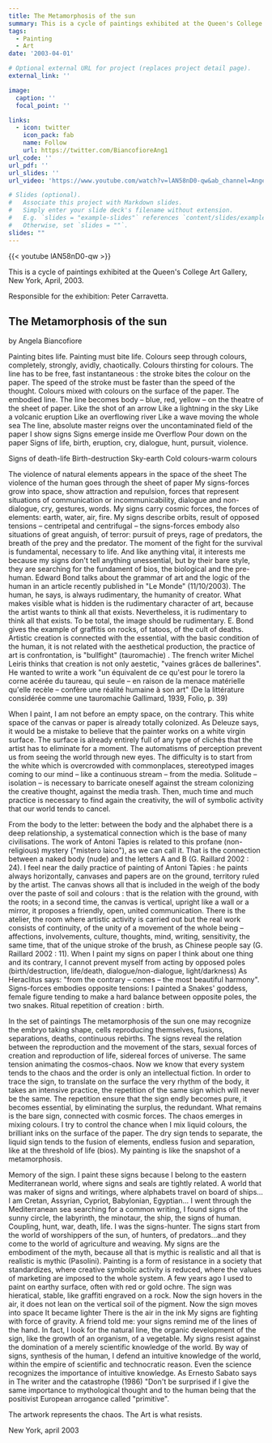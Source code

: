 ```yaml
---
title: The Metamorphosis of the sun
summary: This is a cycle of paintings exhibited at the Queen's College Art Gallery, New York, April, 2003.
tags:
  - Painting
  - Art
date: '2003-04-01'

# Optional external URL for project (replaces project detail page).
external_link: ''

image:
  caption: ''
  focal_point: ''

links:
  - icon: twitter
    icon_pack: fab
    name: Follow
    url: https://twitter.com/BiancofioreAng1
url_code: ''
url_pdf: ''
url_slides: ''
url_video: 'https://www.youtube.com/watch?v=lAN58nD0-qw&ab_channel=AngelaBiancofiore'

# Slides (optional).
#   Associate this project with Markdown slides.
#   Simply enter your slide deck's filename without extension.
#   E.g. `slides = "example-slides"` references `content/slides/example-slides.md`.
#   Otherwise, set `slides = ""`.
slides: ""
---
```


{{< youtube lAN58nD0-qw >}}

This is a cycle of paintings exhibited at the Queen's College Art Gallery, New York, April, 2003.

Responsible for the exhibition: Peter Carravetta.

## The Metamorphosis of the sun

by Angela Biancofiore

Painting bites life. Painting must bite life.
Colours seep through colours, completely, strongly, avidly, chaotically.
Colours thirsting for colours.
The line has to be free, fast instantaneous : the stroke bites the colour on the paper.
The speed of the stroke must be faster than the speed of the thought. Colours mixed with colours on the surface of the paper. The embodied line. The line becomes body – blue, red, yellow – on the theatre of the sheet of paper.
Like the shot of an arrow
Like a lightning in the sky
Like a volcanic eruption
Like an overflowing river
Like a wave moving the whole sea
The line, absolute master reigns over the uncontaminated field of the paper
I show signs
Signs emerge inside me
Overflow
Pour down on the paper
Signs of life, birth, eruption, cry, dialogue, hunt, pursuit, violence.
 
Signs of death-life
Birth-destruction
Sky-earth
Cold colours-warm colours

The violence of natural elements appears in the space of the sheet
The violence of the human goes through the sheet of paper
My signs-forces grow into space, show attraction and repulsion, forces that represent situations of communication or incommunicability, dialogue and non-dialogue, cry, gestures, words.
My signs carry cosmic forces, the forces of elements: earth, water, air, fire.
My signs describe orbits, result of opposed tensions – centripetal and centrifugal – the signs-forces embody also situations of great anguish, of terror: pursuit of preys, rage of predators, the breath of the prey and the predator.
The moment of the fight for the survival is fundamental, necessary to life. And like anything vital, it interests me because my signs don't tell anything unessential, but by their bare style, they are searching for the fundament of bios, the biological and the pre-human.
Edward Bond talks about the grammar of art and the logic of the human in an article recently published in "Le Monde" (11/10/2003). The human, he says, is always rudimentary, the humanity of creator. What makes visible what is hidden is the rudimentary character of art, because the artist wants to think all that exists. Nevertheless, it is rudimentary to think all that exists. To be total, the image should be rudimentary. E. Bond gives the example of graffitis on  rocks, of tatoos, of the cult of deaths.
Artistic creation is connected with the essential, with the basic condition of the human, it is not related with the aesthetical production, the practice of art is confrontation, is "bullfight" (tauromachie) . The french writer Michel Leiris thinks that  creation is not only aestetic, "vaines grâces de ballerines". He wanted to write a work  "un équivalent de ce qu'est pour le torero la corne acérée du taureau, qui seule – en raison de la menace matérielle qu'elle recèle – confère une réalité humaine à son art" (De la littérature considérée comme une tauromachie Gallimard, 1939, Folio, p. 39)
 
When I paint, I am not before an empty space, on the contrary. This white space of the canvas or paper is already totally colonized. As Deleuze says, it would be a mistake to believe that the painter works on a white virgin surface. The surface is already entirely full of any type of clichés that the artist has to eliminate for a moment.
The automatisms of perception prevent us from seeing the world through new eyes. The difficulty is to start from the white which is overcrowded with commonplaces, stereotyped images coming to our mind – like a continuous stream – from the media.
Solitude – isolation – is necessary to barricate oneself against the stream colonizing the creative thought, against the media trash.
Then, much time and much practice is necessary to find again the creativity, the will of symbolic activity that our world tends to cancel.

From the body to the letter: between the body and the alphabet there is a deep relationship, a systematical connection which is the base of many civilisations.
The work of Antoni Tàpies is related to this profane (non-religious) mystery ("mistero laico"), as we can call it. That is the connection between a  naked body (nude) and the letters A and B (G. Raillard 2002 : 24).
I feel near the daily practice of painting of Antoni Tàpies : he paints always horizontally, canvases and papers are on the ground, territory ruled by the artist.  The canvas shows all that is included in the weigh of the body over the paste of soil and colours : that is the relation with the ground, with the roots; in a second time, the canvas is vertical, upright like a wall or a mirror, it proposes a friendly, open, united communication.
There is the atelier, the room where artistic activity is carried out but the real work consists of continuity, of the unity of a movement of the whole being – affections, involvements, culture, thoughts, mind, writing, sensitivity, the same time, that of the unique stroke of the brush, as Chinese people say (G. Raillard 2002 : 11).
When I paint my signs on paper I think about one thing and its contrary, I cannot prevent myself from acting by opposed poles (birth/destruction, life/death, dialogue/non-dialogue, light/darkness)
As Heraclitus says: "from the contrary – comes – the most beautiful harmony".
Signs-forces embodies opposite tensions: I painted a Snakes' goddess, female figure tending to make a hard balance between opposite poles, the two snakes.
Ritual repetition of creation : birth.
 
In the set of paintings The metamorphosis of the sun one may recognize the embryo taking shape, cells reproducing themselves, fusions, separations, deaths, continuous rebirths.
The signs reveal the relation between the reproduction and the movement of the stars, sexual forces of creation and reproduction of life, sidereal forces of universe.
The same tension animating the cosmos-chaos.
Now we know that every system tends to the chaos and the order is only an intellectual fiction.
In order to trace the sign, to translate on the surface the very rhythm of the body, it takes an intensive practice, the repetition of the same sign which will never be the same. The repetition ensure that the sign endly becomes pure, it becomes essential, by eliminating the surplus, the redundant.
What remains is the bare sign, connected with cosmic forces.
The chaos emerges in mixing colours. I try to control the chance when I mix liquid colours, the brilliant inks on the surface of the paper.
The dry sign tends to separate, the liquid sign tends to the fusion of elements, endless fusion and separation, like at the threshold of life (bios).
My painting is like the snapshot of a metamorphosis.
 
Memory of the sign. I paint these signs because I belong to the eastern Mediterranean world, where signs and seals are tightly related. A world       that was maker of signs and writings, where alphabets travel on board of ships…I am Cretan, Assyrian, Cypriot, Babylonian, Egyptian… I went through the Mediterranean sea searching for a common writing, I found signs of the sunny circle, the labyrinth, the minotaur, the ship, the signs of human. Coupling, hunt, war, death, life.
I was the signs-hunter.
The signs start from the world of worshippers of the sun, of hunters, of predators…and they come to the world of agriculture and weaving. My signs are the embodiment of the myth, because all that is mythic is realistic and all that is realistic is mythic (Pasolini).
Painting is a form of resistance in a society that standardizes, where creative symbolic activity is reduced, where the values of marketing are imposed to the whole system.
A few years ago I used to paint on earthy surface, often with red or gold ochre. The sign was hieratical, stable, like graffiti engraved on a rock.
Now the sign hovers in the air, it does not lean on the vertical soil of the pigment.
Now the sign moves into space
It became lighter
There is the air in the ink
My signs are fighting with force of gravity.
A friend told me: your signs remind me of the lines of the hand. In fact, I look for the natural line, the organic development of the sign, like the growth of an organism, of a vegetable.
My signs resist against the domination of a merely scientific knowledge of the world. By way of signs, synthesis of the human, I defend an intuitive knowledge of the world, within the empire of scientific and technocratic reason. Even the science recognizes the importance of intuitive knowledge.
As Ernesto Sabato says in The writer and the catastrophe (1986) "Don't be surprised if I give the same importance to mythological thought and to the human being that the positivist European arrogance called "primitive".
 
The artwork represents the chaos. The Art is what resists.

New York, april 2003
